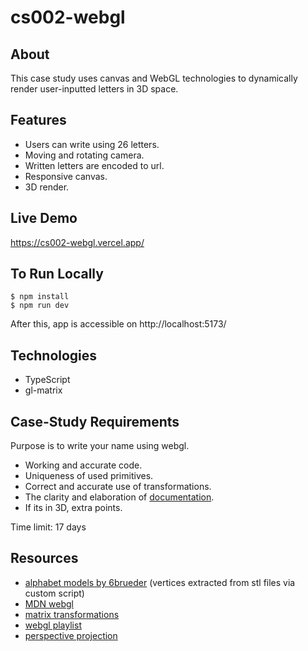 # cs002-webgl

## About

This case study uses canvas and WebGL technologies to dynamically render user-inputted letters in 3D space.

## Features

- Users can write using 26 letters.
- Moving and rotating camera.
- Written letters are encoded to url.
- Responsive canvas.
- 3D render.

## Live Demo

https://cs002-webgl.vercel.app/

## To Run Locally

```
$ npm install
$ npm run dev
```
After this, app is accessible on http://localhost:5173/

## Technologies

- TypeScript
- gl-matrix

## Case-Study Requirements

Purpose is to write your name using webgl.

- Working and accurate code.
- Uniqueness of used primitives.
- Correct and accurate use of transformations.
- The clarity and elaboration of [documentation]("https://github.com/ensarkr/cs002-webgl/blob/main/rapor.md").
- If its in 3D, extra points.

Time limit: 17 days

## Resources

- [alphabet models by 6brueder](https://www.thingiverse.com/thing:15198) (vertices extracted from stl files via custom script)
- [MDN webgl](https://developer.mozilla.org/en-US/docs/Web/API/WebGL_API/Tutorial)
- [matrix transformations](https://www.youtube.com/watch?v=Cb4aoihvh-o&list=PLTd6ceoshprfZs1VIzGHDt-MYgVewC5tc&index=13)
- [webgl playlist](https://www.youtube.com/watch?v=y2UsQB3WSvo&list=PLjcVFFANLS5w6Qbj_1ziwT2LUHAwgZO2D&index=3)
- [perspective projection](https://www.youtube.com/watch?v=U0_ONQQ5ZNM)



